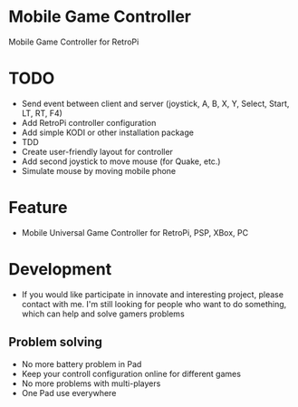 # Mobile Game Controller

Mobile Game Controller for RetroPi

# TODO

- Send event between client and server (joystick, A, B, X, Y, Select, Start, LT, RT, F4)
- Add RetroPi controller configuration
- Add simple KODI or other installation package
- TDD
- Create user-friendly layout for controller
- Add second joystick to move mouse (for Quake, etc.)
- Simulate mouse by moving mobile phone

# Feature

- Mobile Universal Game Controller for RetroPi, PSP, XBox, PC

# Development

- If you would like participate in innovate and interesting project, please contact with me. I'm still looking for people who want to do something, which can help and solve gamers problems

## Problem solving

- No more battery problem in Pad
- Keep your controll configuration online for different games
- No more problems with multi-players
- One Pad use everywhere
